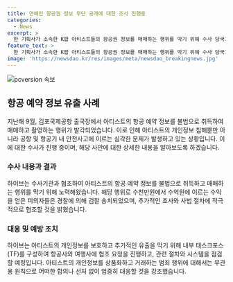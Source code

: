 ```yaml
---
title: 연예인 항공권 정보 무단 공개에 대한 조사 진행중
categories:
  - News
excerpt: >
  한 기획사가 소속한 K팝 아티스트들의 항공권 정보를 매매하는 행위를 막기 위해 수사 당국과 협조하고 있으며, 피의자들이 아티스트 항공권 정보를 매매해 수천만원에서 수억원을 벌인 것으로 파악되어 일부가 검찰에 송치된 사안에 대해 적극 대처할 것이라고 밝혔다. 또한, 아티스트의 개인정보를 보호하고 추가적인 유출을 막기 위해 관련 절차와 시스템을 점검하고 항공사·여행사에 협조를 요청 중이다.
feature_text: >
  한 기획사가 소속한 K팝 아티스트들의 항공권 정보를 매매하는 행위를 막기 위해 수사 당국과 협조하고 있으며, 피의자들이 아티스트 항공권 정보를 매매해 수천만원에서 수억원을 벌인 것으로 파악되어 일부가 검찰에 송치된 사안에 대해 적극 대처할 것이라고 밝혔다. 또한, 아티스트의 개인정보를 보호하고 추가적인 유출을 막기 위해 관련 절차와 시스템을 점검하고 항공사·여행사에 협조를 요청 중이다.
image: 'https://newsdao.kr/res/images/meta/newsdao_breakingnews.jpg'
---
```


<p><img src="https://newsdao.kr/res/images/meta/newsdao_breakingnews.jpg" alt="pcversion 속보" /></p>

<h2 data-ke-size="size26">항공 예약 정보 유출 사례</h2>

<p data-ke-size="size16">지난해 9월, 김포국제공항 출국장에서 아티스트의 항공 예약 정보를 불법으로 취득하여 매매하고 촬영하는 행위가 발각되었습니다. 이로 인해 아티스트의 개인정보 침해뿐만 아니라 공항 및 항공기 내 안전사고에 이르는 심각한 문제가 발생하고 있는 상황입니다. 이에 대한 수사가 진행 중이며, 해당 사안에 대한 상세한 내용을 알아보도록 하겠습니다.</p>

<h3><b>수사 내용과 결과</b></h3>

<p data-ke-size="size16">하이브는 수사기관과 협조하여 아티스트의 항공 예약 정보를 불법으로 취득하고 매매하는 행위를 막기 위해 노력해왔습니다. 해당 행위로 수천만원에서 수억원에 이르는 수익을 얻은 피의자들은 경찰에 의해 검찰 송치되었으며, 추가적인 조사와 사법 절차에 적극적으로 협조할 것을 밝혔습니다.</p>

<h3><b>대응 및 예방 조치</b></h3>

<p data-ke-size="size16">하이브는 아티스트의 개인정보를 보호하고 추가적인 유출을 막기 위해 내부 태스크포스(TF)를 구성하여 항공사와 여행사에 협조 요청을 진행하고, 관련 절차와 시스템을 점검할 예정입니다. 아티스트의 개인정보를 상품화하고 거래하는 범죄 행위에 대해서는 무관용 원칙으로 어떠한 합의나 선처 없이 엄중히 대응할 것을 강조했습니다.</p>


